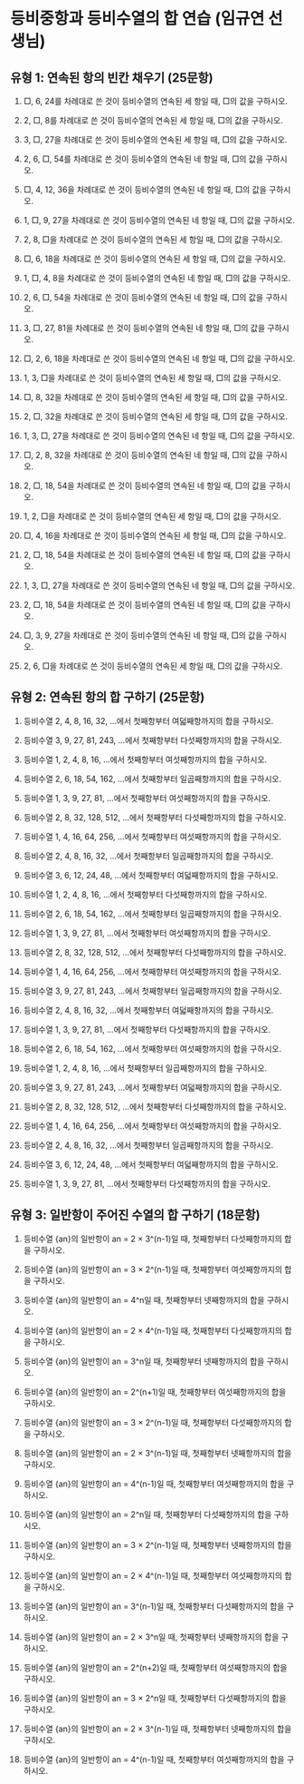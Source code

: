 # 등비중항과 등비수열의 합 연습 (임규연 선생님)

## 유형 1: 연속된 항의 빈칸 채우기 (25문항)

1. □, 6, 24를 차례대로 쓴 것이 등비수열의 연속된 세 항일 때, □의 값을 구하시오.

2. 2, □, 8를 차례대로 쓴 것이 등비수열의 연속된 세 항일 때, □의 값을 구하시오.

3. 3, □, 27을 차례대로 쓴 것이 등비수열의 연속된 세 항일 때, □의 값을 구하시오.

4. 2, 6, □, 54를 차례대로 쓴 것이 등비수열의 연속된 네 항일 때, □의 값을 구하시오.

5. □, 4, 12, 36을 차례대로 쓴 것이 등비수열의 연속된 네 항일 때, □의 값을 구하시오.

6. 1, □, 9, 27을 차례대로 쓴 것이 등비수열의 연속된 네 항일 때, □의 값을 구하시오.

7. 2, 8, □을 차례대로 쓴 것이 등비수열의 연속된 세 항일 때, □의 값을 구하시오.

8. □, 6, 18을 차례대로 쓴 것이 등비수열의 연속된 세 항일 때, □의 값을 구하시오.

9. 1, □, 4, 8을 차례대로 쓴 것이 등비수열의 연속된 네 항일 때, □의 값을 구하시오.

10. 2, 6, □, 54을 차례대로 쓴 것이 등비수열의 연속된 네 항일 때, □의 값을 구하시오.

11. 3, □, 27, 81을 차례대로 쓴 것이 등비수열의 연속된 네 항일 때, □의 값을 구하시오.

12. □, 2, 6, 18을 차례대로 쓴 것이 등비수열의 연속된 네 항일 때, □의 값을 구하시오.

13. 1, 3, □을 차례대로 쓴 것이 등비수열의 연속된 세 항일 때, □의 값을 구하시오.

14. □, 8, 32을 차례대로 쓴 것이 등비수열의 연속된 세 항일 때, □의 값을 구하시오.

15. 2, □, 32을 차례대로 쓴 것이 등비수열의 연속된 세 항일 때, □의 값을 구하시오.

16. 1, 3, □, 27을 차례대로 쓴 것이 등비수열의 연속된 네 항일 때, □의 값을 구하시오.

17. □, 2, 8, 32을 차례대로 쓴 것이 등비수열의 연속된 네 항일 때, □의 값을 구하시오.

18. 2, □, 18, 54을 차례대로 쓴 것이 등비수열의 연속된 네 항일 때, □의 값을 구하시오.

19. 1, 2, □을 차례대로 쓴 것이 등비수열의 연속된 세 항일 때, □의 값을 구하시오.

20. □, 4, 16을 차례대로 쓴 것이 등비수열의 연속된 세 항일 때, □의 값을 구하시오.

21. 2, □, 18, 54을 차례대로 쓴 것이 등비수열의 연속된 네 항일 때, □의 값을 구하시오.

22. 1, 3, □, 27을 차례대로 쓴 것이 등비수열의 연속된 네 항일 때, □의 값을 구하시오.

23. 2, □, 18, 54을 차례대로 쓴 것이 등비수열의 연속된 네 항일 때, □의 값을 구하시오.

24. □, 3, 9, 27을 차례대로 쓴 것이 등비수열의 연속된 네 항일 때, □의 값을 구하시오.

25. 2, 6, □을 차례대로 쓴 것이 등비수열의 연속된 세 항일 때, □의 값을 구하시오.

## 유형 2: 연속된 항의 합 구하기 (25문항)

1. 등비수열 2, 4, 8, 16, 32, ...에서 첫째항부터 여덟째항까지의 합을 구하시오.

2. 등비수열 3, 9, 27, 81, 243, ...에서 첫째항부터 다섯째항까지의 합을 구하시오.

3. 등비수열 1, 2, 4, 8, 16, ...에서 첫째항부터 여섯째항까지의 합을 구하시오.

4. 등비수열 2, 6, 18, 54, 162, ...에서 첫째항부터 일곱째항까지의 합을 구하시오.

5. 등비수열 1, 3, 9, 27, 81, ...에서 첫째항부터 여섯째항까지의 합을 구하시오.

6. 등비수열 2, 8, 32, 128, 512, ...에서 첫째항부터 다섯째항까지의 합을 구하시오.

7. 등비수열 1, 4, 16, 64, 256, ...에서 첫째항부터 여섯째항까지의 합을 구하시오.

8. 등비수열 2, 4, 8, 16, 32, ...에서 첫째항부터 일곱째항까지의 합을 구하시오.

9. 등비수열 3, 6, 12, 24, 48, ...에서 첫째항부터 여덟째항까지의 합을 구하시오.

10. 등비수열 1, 2, 4, 8, 16, ...에서 첫째항부터 다섯째항까지의 합을 구하시오.

11. 등비수열 2, 6, 18, 54, 162, ...에서 첫째항부터 일곱째항까지의 합을 구하시오.

12. 등비수열 1, 3, 9, 27, 81, ...에서 첫째항부터 여섯째항까지의 합을 구하시오.

13. 등비수열 2, 8, 32, 128, 512, ...에서 첫째항부터 다섯째항까지의 합을 구하시오.

14. 등비수열 1, 4, 16, 64, 256, ...에서 첫째항부터 여섯째항까지의 합을 구하시오.

15. 등비수열 3, 9, 27, 81, 243, ...에서 첫째항부터 일곱째항까지의 합을 구하시오.

16. 등비수열 2, 4, 8, 16, 32, ...에서 첫째항부터 여덟째항까지의 합을 구하시오.

17. 등비수열 1, 3, 9, 27, 81, ...에서 첫째항부터 다섯째항까지의 합을 구하시오.

18. 등비수열 2, 6, 18, 54, 162, ...에서 첫째항부터 여섯째항까지의 합을 구하시오.

19. 등비수열 1, 2, 4, 8, 16, ...에서 첫째항부터 일곱째항까지의 합을 구하시오.

20. 등비수열 3, 9, 27, 81, 243, ...에서 첫째항부터 여덟째항까지의 합을 구하시오.

21. 등비수열 2, 8, 32, 128, 512, ...에서 첫째항부터 다섯째항까지의 합을 구하시오.

22. 등비수열 1, 4, 16, 64, 256, ...에서 첫째항부터 여섯째항까지의 합을 구하시오.

23. 등비수열 2, 4, 8, 16, 32, ...에서 첫째항부터 일곱째항까지의 합을 구하시오.

24. 등비수열 3, 6, 12, 24, 48, ...에서 첫째항부터 여덟째항까지의 합을 구하시오.

25. 등비수열 1, 3, 9, 27, 81, ...에서 첫째항부터 다섯째항까지의 합을 구하시오.

## 유형 3: 일반항이 주어진 수열의 합 구하기 (18문항)

1. 등비수열 {an}의 일반항이 an = 2 × 3^(n-1)일 때, 첫째항부터 다섯째항까지의 합을 구하시오.

2. 등비수열 {an}의 일반항이 an = 3 × 2^(n-1)일 때, 첫째항부터 여섯째항까지의 합을 구하시오.

3. 등비수열 {an}의 일반항이 an = 4^n일 때, 첫째항부터 넷째항까지의 합을 구하시오.

4. 등비수열 {an}의 일반항이 an = 2 × 4^(n-1)일 때, 첫째항부터 다섯째항까지의 합을 구하시오.

5. 등비수열 {an}의 일반항이 an = 3^n일 때, 첫째항부터 넷째항까지의 합을 구하시오.

6. 등비수열 {an}의 일반항이 an = 2^(n+1)일 때, 첫째항부터 여섯째항까지의 합을 구하시오.

7. 등비수열 {an}의 일반항이 an = 3 × 2^(n-1)일 때, 첫째항부터 다섯째항까지의 합을 구하시오.

8. 등비수열 {an}의 일반항이 an = 2 × 3^(n-1)일 때, 첫째항부터 넷째항까지의 합을 구하시오.

9. 등비수열 {an}의 일반항이 an = 4^(n-1)일 때, 첫째항부터 여섯째항까지의 합을 구하시오.

10. 등비수열 {an}의 일반항이 an = 2^n일 때, 첫째항부터 다섯째항까지의 합을 구하시오.

11. 등비수열 {an}의 일반항이 an = 3 × 2^(n-1)일 때, 첫째항부터 넷째항까지의 합을 구하시오.

12. 등비수열 {an}의 일반항이 an = 2 × 4^(n-1)일 때, 첫째항부터 여섯째항까지의 합을 구하시오.

13. 등비수열 {an}의 일반항이 an = 3^(n-1)일 때, 첫째항부터 다섯째항까지의 합을 구하시오.

14. 등비수열 {an}의 일반항이 an = 2 × 3^n일 때, 첫째항부터 넷째항까지의 합을 구하시오.

15. 등비수열 {an}의 일반항이 an = 2^(n+2)일 때, 첫째항부터 여섯째항까지의 합을 구하시오.

16. 등비수열 {an}의 일반항이 an = 3 × 2^n일 때, 첫째항부터 다섯째항까지의 합을 구하시오.

17. 등비수열 {an}의 일반항이 an = 2 × 3^(n-1)일 때, 첫째항부터 넷째항까지의 합을 구하시오.

18. 등비수열 {an}의 일반항이 an = 4^(n-1)일 때, 첫째항부터 여섯째항까지의 합을 구하시오.
